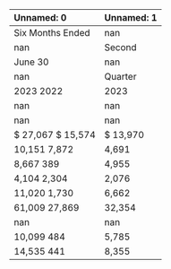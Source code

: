 | Unnamed: 0        | Unnamed: 1   |
|:------------------|:-------------|
| Six Months Ended  | nan          |
| nan               | Second       |
| June 30           | nan          |
| nan               | Quarter      |
| 2023 2022         | 2023         |
| nan               | nan          |
| nan               | nan          |
| $ 27,067 $ 15,574 | $ 13,970     |
| 10,151 7,872      | 4,691        |
| 8,667 389         | 4,955        |
| 4,104 2,304       | 2,076        |
| 11,020 1,730      | 6,662        |
| 61,009 27,869     | 32,354       |
| nan               | nan          |
| 10,099 484        | 5,785        |
| 14,535 441        | 8,355        |